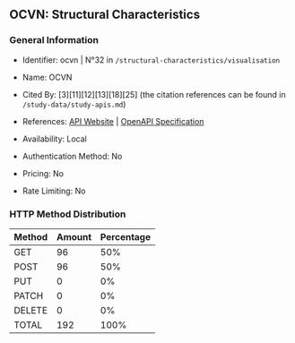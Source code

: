 ## OCVN: Structural Characteristics

### General Information

- Identifier: ocvn | N°32 in `/structural-characteristics/visualisation`

- Name: OCVN

- Cited By: [3][11][12][13][18][25] (the citation references can be found in `/study-data/study-apis.md`)

- References: [API Website](https://github.com/devgateway/ocvn) | [OpenAPI Specification](https://github.com/WebFuzzing/EMB/blob/master/openapi-swagger/ocvn-rest.json)

- Availability: Local

- Authentication Method: No

- Pricing: No

- Rate Limiting: No

### HTTP Method Distribution

| Method | Amount | Percentage |
|--------|--------|------------|
| GET | 96 | 50% |
| POST | 96 | 50% |
| PUT | 0 | 0% |
| PATCH | 0 | 0% |
| DELETE | 0 | 0% |
| TOTAL | 192 | 100% |

